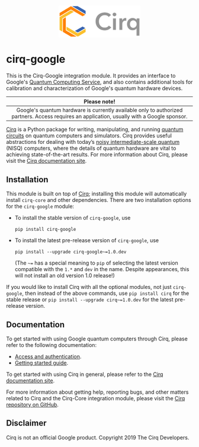 <div align="center">
<img width="220px" alt="Cirq logo"
src="https://raw.githubusercontent.com/quantumlib/Cirq/refs/heads/main/docs/images/Cirq_logo_color.svg">
</div>

# cirq-google

This is the Cirq-Google integration module. It provides an interface to
Google's [Quantum Computing
Service](https://quantumai.google/cirq/google/concepts), and also contains
additional tools for calibration and characterization of Google's quantum
hardware devices.

| Please note!         |
|:--------------------:|
| Google's quantum hardware is currently available only to authorized partners. Access requires an application, usually with a Google sponsor.|

[Cirq] is a Python package for writing, manipulating, and running [quantum
circuits](https://en.wikipedia.org/wiki/Quantum_circuit) on quantum computers
and simulators. Cirq provides useful abstractions for dealing with today’s
[noisy intermediate-scale quantum](https://arxiv.org/abs/1801.00862) (NISQ)
computers, where the details of quantum hardware are vital to achieving
state-of-the-art results. For more information about Cirq, please visit the
[Cirq documentation site].

[Cirq]: https://github.com/quantumlib/cirq
[Cirq documentation site]: https://quantumai.google/cirq

## Installation

This module is built on top of [Cirq]; installing this module will
automatically install `cirq-core` and other dependencies. There are two
installation options for the `cirq-google` module:

*   To install the stable version of `cirq-google`, use

    ```shell
    pip install cirq-google
    ```

*   To install the latest pre-release version of `cirq-google`, use

    ```shell
    pip install --upgrade cirq-google~=1.0.dev
    ```

    (The `~=` has a special meaning to `pip` of selecting the latest version
    compatible with the `1.*` and `dev` in the name. Despite appearances,
    this will not install an old version 1.0 release!)

If you would like to install Cirq with all the optional modules, not just
`cirq-google`, then instead of the above commands, use `pip install cirq` for
the stable release or `pip install --upgrade cirq~=1.0.dev` for the latest pre-release
version.

## Documentation

To get started with using Google quantum computers through Cirq, please refer to
the following documentation:

*   [Access and authentication](https://quantumai.google/cirq/google/access).
*   [Getting started
    guide](https://quantumai.google/cirq/tutorials/google/start).

To get started with using Cirq in general, please refer to the [Cirq
documentation site].

For more information about getting help, reporting bugs, and other matters
related to Cirq and the Cirq-Core integration module, please visit the [Cirq
repository on GitHub](https://github.com/quantumlib/Cirq).

## Disclaimer

Cirq is not an official Google product. Copyright 2019 The Cirq Developers.

